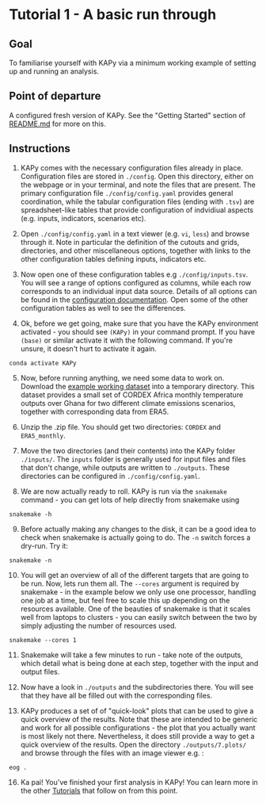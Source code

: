 # Tutorial 1 - A basic run through

## Goal

To familiarise yourself with KAPy via a minimum working example of setting up and running an analysis.

## Point of departure

A configured fresh version of KAPy. See the "Getting Started" section of [README.md](../../README.md) for more on this.

## Instructions

1. KAPy comes with the necessary configuration files already in place. Configuration files are stored in `./config`. Open this directory, either on the webpage or in your terminal, and note the files that are present. The primary configuration file `./config/config.yaml` provides general coordination, while the tabular configuration files (ending with `.tsv`) are spreadsheet-like tables that provide configuration of indvidiual aspects (e.g. inputs, indicators, scenarios etc).
  
2. Open `./config/config.yaml` in a text viewer (e.g. `vi`, `less`) and browse through it. Note in particular the definition of the cutouts and grids, directories, and other miscellaneous options, together with links to the other configuration tables defining inputs, indicators etc.

3. Now open one of these configuration tables e.g `./config/inputs.tsv`. You will see a range of options configured as columns, while each row corresponds to an individual input data source. Details of all options can be found in the [configuration documentation](./docs/Configuration.md). Open some of the other configuration tables as well to see the differences.

4. Ok, before we get going, make sure that you have the KAPy environment activated - you should see `(KAPy)` in your command prompt. If you have `(base)` or similar activate it with the following command. If you're unsure, it doesn't hurt to activate it again.

```
conda activate KAPy
```

5. Now, before running anything, we need some data to work on. Download the [example working dataset](https://download.dmi.dk/Research_Projects/KAPy/tas_example_dataset.zip) into a temporary directory. This dataset provides a small set of CORDEX Africa monthly temperature outputs over Ghana for two different climate emissions scenarios, together with corresponding data from ERA5.

6. Unzip the .zip file. You should get two directories: `CORDEX` and `ERA5_monthly`.

7. Move the two directories (and their contents) into the KAPy folder `./inputs/`. The `inputs` folder is generally used for input files and files that don't change, while outputs are written to `./outputs`. These directories can be configured in `./config/config.yaml`. 

8. We are now actually ready to roll. KAPy is run via the `snakemake` command - you can get lots of help directly from snakemake using

```
snakemake -h
```

9. Before actually making any changes to the disk, it can be a good idea to check when snakemake is actually going to do. The `-n` switch forces a dry-run. Try it:

```
snakemake -n
```
10. You will get an overview of all of the different targets that are going to be run. Now, lets run them all. The `--cores` argument is required by snakemake - in the example below we only use one processor, handling one job at a time, but feel free to scale this up depending on the resources available. One of the beauties of snakemake is that it scales well from laptops to clusters - you can easily switch between the two by simply adjusting the number of resources used.
```
snakemake --cores 1
```

11. Snakemake will take a few minutes to run - take note of the outputs, which detail what is being done at each step, together with the input and output files.

12. Now have a look in `./outputs` and the subdirectories there. You will see that they have all be filled out with the corresponding files.

13. KAPy produces a set of of "quick-look" plots that can be used to give a quick overview of the results. Note that these are intended to be generic and work for all possible configurations - the plot that you actually want is most likely not there. Nevertheless, it does still provide a way to get a quick overview of the results. Open the directory `./outputs/7.plots/` and browse through the files with an image viewer e.g. :

```
eog .
```

16. Ka pai! You've finished your first analysis in KAPy! You can learn more in the other [Tutorials](README.md) that follow on from this point.
